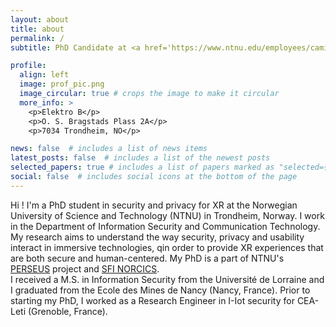 ```yaml
---
layout: about
title: about
permalink: /
subtitle: PhD Candidate at <a href='https://www.ntnu.edu/employees/camille.sivelle'>NTNU</a>.

profile:
  align: left
  image: prof_pic.png
  image_circular: true # crops the image to make it circular
  more_info: >
    <p>Elektro B</p>
    <p>O. S. Bragstads Plass 2A</p>
    <p>7034 Trondheim, NO</p>

news: false  # includes a list of news items
latest_posts: false  # includes a list of the newest posts
selected_papers: true # includes a list of papers marked as "selected={true}"
social: false  # includes social icons at the bottom of the page
---
```


Hi ! I'm a PhD student in security and privacy for XR at the Norwegian University of Science and Technology (NTNU) in Trondheim, Norway. I work in the Department of Information Security and Communication Technology. My research aims to understand the way security, privacy and usability interact in immersive technologies, qin order to provide XR experiences that are both secure and human-centered. My PhD is a part of NTNU's <a href='https://www.ntnu.edu/perseus/'>PERSEUS</a> project and <a href='https://www.ntnu.edu/norcics'>SFI NORCICS</a>.
<br/>I received a M.S. in Information Security from the Université de Lorraine and I graduated from the Ecole des Mines de Nancy (Nancy, France). Prior to starting my PhD, I worked as a Research Engineer in I-Iot security for CEA-Leti (Grenoble, France). 
